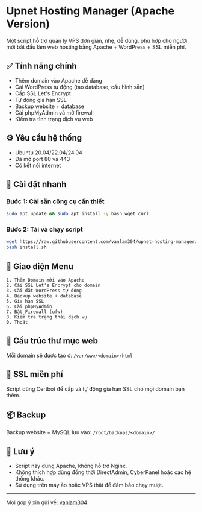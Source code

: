 # Upnet Hosting Manager (Apache Version)

Một script hỗ trợ quản lý VPS đơn giản, nhẹ, dễ dùng, phù hợp cho người mới bắt đầu làm web hosting bằng Apache + WordPress + SSL miễn phí.

## ✅ Tính năng chính
- Thêm domain vào Apache dễ dàng
- Cài WordPress tự động (tạo database, cấu hình sẵn)
- Cấp SSL Let's Encrypt
- Tự động gia hạn SSL
- Backup website + database
- Cài phpMyAdmin và mở firewall
- Kiểm tra tình trạng dịch vụ web

## ⚙️ Yêu cầu hệ thống
- Ubuntu 20.04/22.04/24.04
- Đã mở port 80 và 443
- Có kết nối internet

## 🚀 Cài đặt nhanh

### Bước 1: Cài sẵn công cụ cần thiết

```bash
sudo apt update && sudo apt install -y bash wget curl
````

### Bước 2: Tải và chạy script

```bash
wget https://raw.githubusercontent.com/vanlam304/upnet-hosting-manager/main/install.sh -O install.sh
bash install.sh
```

## 🧩 Giao diện Menu

```text
1. Thêm Domain mới vào Apache
2. Cài SSL Let's Encrypt cho domain
3. Cài đặt WordPress tự động
4. Backup website + database
5. Gia hạn SSL
6. Cài phpMyAdmin
7. Bật Firewall (ufw)
8. Kiểm tra trạng thái dịch vụ
0. Thoát
```

## 📁 Cấu trúc thư mục web

Mỗi domain sẽ được tạo ở:
`/var/www/<domain>/html`

## 🔐 SSL miễn phí

Script dùng Certbot để cấp và tự động gia hạn SSL cho mọi domain bạn thêm.

## 📦 Backup

Backup website + MySQL lưu vào:
`/root/backups/<domain>/`

## 📌 Lưu ý

* Script này dùng Apache, không hỗ trợ Nginx.
* Không thích hợp dùng đồng thời DirectAdmin, CyberPanel hoặc các hệ thống khác.
* Sử dụng trên máy ảo hoặc VPS thật để đảm bảo chạy mượt.

---

Mọi góp ý xin gửi về: [vanlam304](https://github.com/vanlam304)

